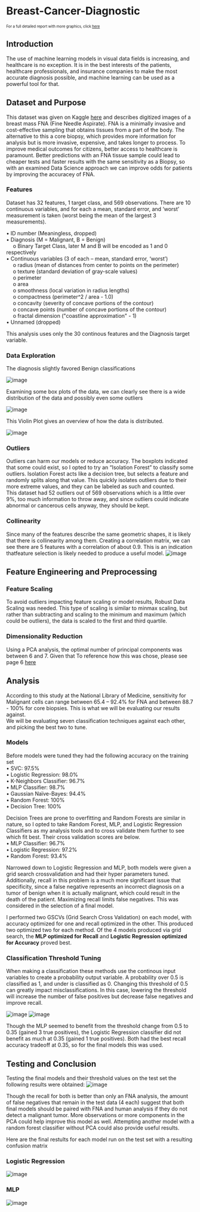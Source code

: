 # Breast-Cancer-Diagnostic
<sub><sup>For a full detailed report with more graphics, click [here](https://github.com/pogags/Breast-Cancer-Diagnostic/blob/main/Breast%20Cancer%20Diagnostic.pdf)</sup></sub>
## Introduction

The use of machine learning models in visual data fields is increasing, and healthcare is no exception. It is in the best interests of the patients, healthcare professionals, and insurance companies to make the most accurate diagnosis possible, and machine learning can be used as a powerful tool for that.


## Dataset and Purpose

This dataset was given on Kaggle [here](https://www.kaggle.com/datasets/uciml/breast-cancer-wisconsin-data) and describes digitized images of a breast mass FNA (Fine Needle Aspirate). FNA is a minimally invasive and cost-effective sampling that obtains tissues from a part of the body. The alternative to this a core biopsy, which provides more information for analysis but is more invasive, expensive, and takes longer to process. To improve medical outcomes for citizens, better access to healthcare is paramount. Better predictions with an FNA tissue sample could lead to cheaper tests and faster results with the same sensitivity as a Biopsy, so with an examined Data Science approach we can improve odds for patients by improving the accuracey of FNA.

### Features

Dataset has 32 features, 1 target class, and 569 observations. There are 10 continuous variables, and for each a mean, standard error, and ‘worst’ measurement is taken (worst being the mean of the largest 3 measurements). 

•	ID number (Meaningless, dropped)  
•	Diagnosis (M = Malignant, B = Benign)  
 &emsp; o Binary Target Class, later M and B will be encoded as 1 and 0 respectively  
•	Continuous variables (3 of each – mean, standard error, ‘worst’)  
&emsp;  o	radius (mean of distances from center to points on the perimeter)  
 &emsp; o	texture (standard deviation of gray-scale values)  
 &emsp; o	perimeter  
 &emsp; o	area  
 &emsp; o	smoothness (local variation in radius lengths)  
&emsp;  o	compactness (perimeter^2 / area - 1.0)  
 &emsp; o	concavity (severity of concave portions of the contour)  
&emsp;  o	concave points (number of concave portions of the contour)  
 &emsp; o	fractal dimension ("coastline approximation" - 1)  
•	Unnamed (dropped)  

This analysis uses only the 30 continous features and the Diagnosis target variable.

### Data Exploration

The diagnosis slightly favored Benign classifications 

![image](https://user-images.githubusercontent.com/60637235/174681631-ae8d2be1-268b-4796-9193-94e6e3145391.png)

Examining some box plots of the data, we can clearly see there is a wide distribution of the data and possibly even some outliers 

![image](https://user-images.githubusercontent.com/60637235/174681781-ac3cb4b0-0f6c-441f-9542-1ad76008e8ff.png)

This Violin Plot gives an overview of how the data is distributed. 

![image](https://user-images.githubusercontent.com/60637235/174681800-df0c4a8e-2dbb-42d9-a0f0-523dc3bf455b.png)

### Outliers
Outliers can harm our models or reduce accuracy. The boxplots indicated that some could exist, so I opted to try an “Isolation Forest” to classify some outliers. Isolation Forest acts like a decision tree, but selects a feature and randomly splits along that value. This quickly isolates outliers due to their more extreme values, and they can be labeled as such and counted.  
This dataset had 52 outliers out of 569 observations which is a little over 9%, too much information to throw away, and since outliers could indicate abnormal or cancerous cells anyway, they should be kept.

### Collinearity
Since many of the features describe the same geometric shapes, it is likely that there is collinearity among them. Creating a correlation matrix, we can see there are 5 features with a correlation of about 0.9. This is an indication thatfeature selection is likely needed to produce a useful model.
![image](https://user-images.githubusercontent.com/60637235/174682040-1062bf5d-d4c9-4326-9b0f-b89f76834edf.png)

## Feature Engineering and Preprocessing
### Feature Scaling
To avoid outliers impacting feature scaling or model results, Robust Data Scaling was needed. This type of scaling is similar to minmax scaling, but rather than subtracting and scaling to the minimum and maximum (which could be outliers), the data is scaled to the first and third quartile.

### Dimensionality Reduction
Using a PCA analysis, the optimal number of principal components was between 6 and 7. Given that To reference how this was chose, please see page 6 [here](https://github.com/pogags/Breast-Cancer-Diagnostic/blob/main/Breast%20Cancer%20Diagnostic.pdf)

## Analysis
According to this study at the National Library of Medicine, sensitivity for Malignant cells can range between 65.4 – 92.4% for FNA and between 88.7 - 100% for core biopsies. This is what we will be evaluating our results against.  
We will be evaluating seven classification techniques against each other, and picking the best two to tune.

### Models
Before models were tuned they had the following accuracy on the training set  
•	SVC: 97.5%  
•	Logistic Regression: 98.0%  
•	K-Neighbors Classifier: 96.7%  
•	MLP Classifier: 98.7%  
•	Gaussian Naïve-Bayes: 94.4%  
•	Random Forest: 100%  
•	Decision Tree: 100%  

Decision Trees are prone to overfitting and Random Forests are similar in nature, so I opted to take Random Forest, MLP, and Logistic Regression Classifiers as my analysis tools and to cross validate them further to see which fit best.
Their cross validation scores are below.  
•	MLP Classifier: 96.7%  
•	Logistic Regression: 97.2%  
•	Random Forest: 93.4%  

Narrowed down to Logistic Regression and MLP, both models were given a grid search crossvalidation and had their hyper parameters tuned. Additionally, recall in this problem is a much more significant issue that specificity, since a false negative represents an incorrect diagnosis on a tumor of benign when it is actually malignant, which could result in the death of the patient. Maximizing recall limits false negatives. This was considered in the selection of a final model.

I performed two GSCVs (Grid Search Cross Validation) on each model, with accuracy optimized for one and recall optimized in the other. This produced two optimized two for each method. 
Of the 4 models produced via grid search, the **MLP optimized for Recall** and **Logistic Regression optimized for Accuracy** proved best.

### Classification Threshold Tuning

When making a classification these methods use the continous input variables to create a probability output variable. A probability over 0.5 is classified as 1, and under is classified as 0. Changing this threshold of 0.5 can greatly impact misclassifications. In this case, lowering the threshold will increase the number of false positives but decrease false negatives and improve recall.  

![image](https://user-images.githubusercontent.com/60637235/174684434-0fbae403-bc0a-4fbb-9e0e-2d84eb4c354a.png)
![image](https://user-images.githubusercontent.com/60637235/174684443-0bd2df73-4f85-464b-aeeb-2c4705a17115.png)

Though the MLP seemed to benefit from the threshold change from 0.5 to 0.35 (gained 3 true positives), the Logistic Regression classifier did not benefit as much at 0.35 (gained 1 true positives). Both had the best recall accuracy tradeoff at 0.35, so for the final models this was used.

## Testing and Conclusion

Testing the final models and their threshold values on the test set the following results were obtained:
![image](https://user-images.githubusercontent.com/60637235/174684509-f15cb67a-3053-4662-8c7b-65c4ed70dea0.png)

Though the recall for both is better than only an FNA analysis, the amount of false negatives that remain in the test data (4 each) suggest that both final models should be paired with FNA and human analysis if they do not detect a malignant tumor. More observations or more components in the PCA could help improve this model as well. Attempting another model with a random forest classifier without PCA could also provide useful results.

Here are the final restults for each model run on the test set with a resulting confusion matrix
### Logistic Regression
![image](https://user-images.githubusercontent.com/60637235/174684559-84681565-cbf1-4939-be68-cd328ad091ea.png)
### MLP
![image](https://user-images.githubusercontent.com/60637235/174684595-ecefad5d-0213-4735-9ff3-ace9a9696d26.png)


